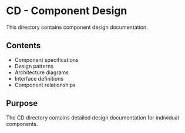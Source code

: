 # CD - Component Design

This directory contains component design documentation.

## Contents
- Component specifications
- Design patterns
- Architecture diagrams
- Interface definitions
- Component relationships

## Purpose
The CD directory contains detailed design documentation for individual components.
